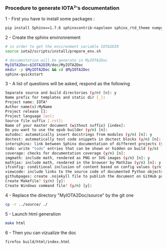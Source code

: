 ### Procedure to generate IOTA²'s documentation

1 - First you have to install some packages :
```bash
pip install Sphinx==1.7.6 sphinxcontrib-napoleon sphinx_rtd_theme numpydoc
```

2 - Create the sphinx environnement
```bash
# in order to get the environment variable IOTA2DIR
source iota2/scripts/install/prepare_env.sh

# documentation will be generate in MyIOTA2Doc
MyIOTA2Doc=$IOTA2DIR/doc/MyIOTA2Doc
mkdir -p $MyIOTA2Doc && cd $MyIOTA2Doc
sphinx-quickstart
```

3 - A list of questions will be asked, respond as the following
```bash
Separate source and build directories (y/n) [n]: y
Name prefix for templates and static dir [_]: 
Project name: IOTA²
Author name(s):MyName
Project release []:
Project language [en]:
Source file suffix [.rst]:
Name of your master document (without suffix) [index]:
Do you want to use the epub builder (y/n) [n]:
autodoc: automatically insert docstrings from modules (y/n) [n]: y
doctest: automatically test code snippets in doctest blocks (y/n) [n]:
intersphinx: link between Sphinx documentation of different projects (y/n) [n]:
todo: write "todo" entries that can be shown or hidden on build (y/n) [n]:
coverage: checks for documentation coverage (y/n) [n]:
imgmath: include math, rendered as PNG or SVG images (y/n) [n]: y
mathjax: include math, rendered in the browser by MathJax (y/n) [n]: y
ifconfig: conditional inclusion of content based on config values (y/n) [n]:
viewcode: include links to the source code of documented Python objects (y/n) [n]: y
githubpages: create .nojekyll file to publish the document on GitHub pages (y/n) [n]:
Create Makefile? (y/n) [y]:
Create Windows command file? (y/n) [y]:
```

4 - Replace the directory "MyIOTA2Doc/source" by the git one
```bash
cp -r ../source/ ./
```

5 - Launch html generation
```bash
make html
```

6 - Then you can vizualize the doc
```bash
firefox build/html/index.html
```
